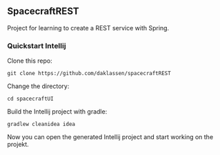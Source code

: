 ## SpacecraftREST

Project for learning to create a REST service with Spring.

### Quickstart Intellij

Clone this repo:
```
git clone https://github.com/daklassen/spacecraftREST
```
Change the directory:
```
cd spacecraftUI
```
Build the Intellij project with gradle:
```
gradlew cleanidea idea
```
Now you can open the generated Intellij project and start working on the projekt.